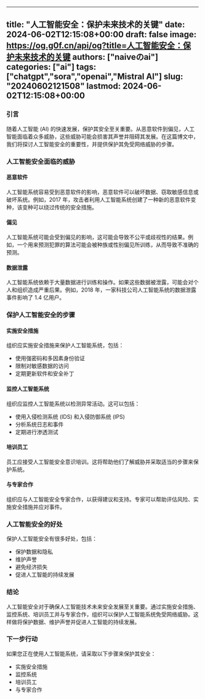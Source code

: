 
---
title: "人工智能安全：保护未来技术的关键"
date: 2024-06-02T12:15:08+00:00
draft: false
image: https://og.g0f.cn/api/og?title=人工智能安全：保护未来技术的关键
authors: ["naiveのai"]
categories: ["ai"]
tags: ["chatgpt","sora","openai","Mistral AI"]
slug: "20240602121508"
lastmod: 2024-06-02T12:15:08+00:00
---
### 引言

随着人工智能 (AI) 的快速发展，保护其安全至关重要。从恶意软件到偏见，人工智能面临着众多威胁，这些威胁可能会损害其声誉并阻碍其发展。在这篇博文中，我们将探讨人工智能安全的重要性，并提供保护其免受网络威胁的步骤。

### 人工智能安全面临的威胁

#### 恶意软件

人工智能系统容易受到恶意软件的影响，恶意软件可以破坏数据、窃取敏感信息或破坏系统。例如，2017 年，攻击者利用人工智能系统创建了一种新的恶意软件变种，该变种可以绕过传统的安全措施。

#### 偏见

人工智能系统可能会受到偏见的影响，这可能会导致不公平或歧视性的结果。例如，一个用来预测犯罪的算法可能会被种族或性别偏见所训练，从而导致不准确的预测。

#### 数据泄露

人工智能系统依赖于大量数据进行训练和操作。如果这些数据被泄露，可能会对个人和组织造成严重后果。例如，2018 年，一家科技公司人工智能系统的数据泄露事件影响了 1.4 亿用户。

### 保护人工智能安全的步骤

#### 实施安全措施

组织应实施安全措施来保护人工智能系统，包括：

- 使用强密码和多因素身份验证
- 限制对敏感数据的访问
- 定期更新软件和安全补丁

#### 监控人工智能系统

组织应监控人工智能系统以检测异常活动。这可以包括：

- 使用入侵检测系统 (IDS) 和入侵防御系统 (IPS)
- 分析系统日志和事件
- 定期进行渗透测试

#### 培训员工

员工应接受人工智能安全意识培训。这将帮助他们了解威胁并采取适当的步骤来保护系统。

#### 与专家合作

组织应与人工智能安全专家合作，以获得建议和支持。专家可以帮助评估风险、实施安全措施并应对事件。

### 人工智能安全的好处

保护人工智能安全有很多好处，包括：

- 保护数据和隐私
- 维护声誉
- 避免经济损失
- 促进人工智能的持续发展

### 结论

人工智能安全对于确保人工智能技术未来安全发展至关重要。通过实施安全措施、监控系统、培训员工并与专家合作，组织可以保护人工智能系统免受网络威胁。这样做将保护数据、维护声誉并促进人工智能的持续发展。

### 下一步行动

如果您正在使用人工智能系统，请采取以下步骤来保护其安全：

- 实施安全措施
- 监控系统
- 培训员工
- 与专家合作